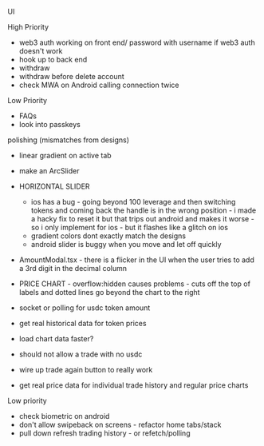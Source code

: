 UI

High Priority

- web3 auth working on front end/ password with username if web3 auth doesn't work
- hook up to back end
- withdraw
- withdraw before delete account
- check MWA on Android calling connection twice

Low Priority

- FAQs
- look into passkeys

polishing (mismatches from designs)

- linear gradient on active tab
- make an ArcSlider
- HORIZONTAL SLIDER
  - ios has a bug - going beyond 100 leverage and then switching tokens and coming back the handle is in the wrong position - i made a hacky fix to reset it but that trips out android and makes it worse - so i only implement for ios - but it flashes like a glitch on ios
  - gradient colors dont exactly match the designs
  - android slider is buggy when you move and let off quickly
- AmountModal.tsx - there is a flicker in the UI when the user tries to add a 3rd digit in the decimal column
- PRICE CHART - overflow:hidden causes problems - cuts off the top of labels and dotted lines go beyond the chart to the right

- socket or polling for usdc token amount
- get real historical data for token prices
- load chart data faster?
- should not allow a trade with no usdc
- wire up trade again button to really work
- get real price data for individual trade history and regular price charts

Low priority

- check biometric on android
- don't allow swipeback on screens - refactor home tabs/stack
- pull down refresh trading history - or refetch/polling
